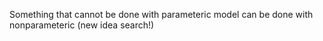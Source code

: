 Something that cannot be done with parameteric model can be done with nonparameteric (new idea search!)